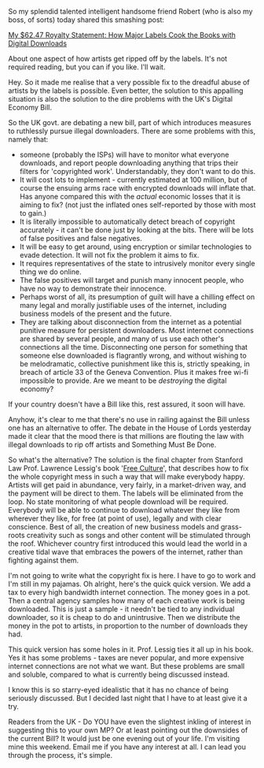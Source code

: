 <!--
.. title: [SOLVED]UK Digital Economy Bill
.. slug: solveduk-digital-economy-bill
.. date: 2009-12-03 10:04:59-06:00
.. tags: geek,software,imho,python,lessig
-->


So my splendid talented intelligent handsome friend Robert (who is also
my boss, of sorts) today shared this smashing post:

[My \$62.47 Royalty Statement: How Major Labels Cook the Books with
Digital
Downloads](http://gizmodo.com/5417318/my-6247-royalty-statement-how-major-labels-cook-the-books-with-digital-downloads)

About one aspect of how artists get ripped off by the labels. It's not
required reading, but you can if you like. I'll wait.

Hey. So it made me realise that a very possible fix to the dreadful
abuse of artists by the labels is possible. Even better, the solution to
this appalling situation is also the solution to the dire problems with
the UK's Digital Economy Bill.

So the UK govt. are debating a new bill, part of which introduces
measures to ruthlessly pursue illegal downloaders. There are some
problems with this, namely that:

-   someone (probably the ISPs) will have to monitor what everyone
    downloads, and report people downloading anything that trips their
    filters for 'copyrighted work'. Understandably, they don't want to
    do this.
-   It will cost lots to implement - currently estimated at 100
    million, but of course the ensuing arms race with encrypted
    downloads will inflate that. Has anyone compared this with the
    *actual* economic losses that it is aiming to fix? (not just the
    inflated ones self-reported by those with most to gain.)
-   It is literally impossible to automatically detect breach of
    copyright accurately - it can't be done just by looking at the bits.
    There will be lots of false positives and false negatives.
-   It will be easy to get around, using encryption or similar
    technologies to evade detection. It will not fix the problem it aims
    to fix.
-   It requires representatives of the state to intrusively monitor
    every single thing we do online.
-   The false positives will target and punish many innocent people,
    who have no way to demonstrate their innocence.
-   Perhaps worst of all, its presumption of guilt will have a chilling
    effect on many legal and morally justifiable uses of the internet,
    including business models of the present and the future.
-   They are talking about disconnection from the internet as a
    potential punitive measure for persistent downloaders. Most internet
    connections are shared by several people, and many of us use each
    other's connections all the time. Disconnecting one person for
    something that someone else downloaded is flagrantly wrong, and
    without wishing to be melodramatic, collective punishment like this
    is, strictly speaking, in breach of article 33 of the Geneva
    Convention. Plus it makes free wi-fi impossible to provide. Are we
    meant to be *destroying* the digital economy?

If your country doesn't have a Bill like this, rest assured, it soon
will have.

Anyhow, it's clear to me that there's no use in railing against the Bill
unless one has an alternative to offer. The debate in the House of Lords
yesterday made it clear that the mood there is that millions are
flouting the law with illegal downloads to rip off artists and Something
Must Be Done.

So what's the alternative? The solution is the final chapter from
Stanford Law Prof. Lawrence Lessig's book '[Free
Culture](http://www.amazon.co.uk/Free-Culture-Nature-Future-Creativity/dp/0143034650)',
that describes how to fix the whole copyright mess in such a way that
will make everybody happy. Artists will get paid in abundance, very
fairly, in a market-driven way, and the payment will be direct to them.
The labels will be eliminated from the loop. No state monitoring of what
people download will be required. Everybody will be able to continue to
download whatever they like from wherever they like, for free (at point
of use), legally and with clear conscience. Best of all, the creation of
new business models and grass-roots creativity such as songs and other
content will be stimulated through the roof. Whichever country first
introduced this would lead the world in a creative tidal wave that
embraces the powers of the internet, rather than fighting against them.

I'm not going to write what the copyright fix is here. I have to go to
work and I'm still in my pajamas. Oh alright, here's the quick quick
version. We add a tax to every high bandwidth internet connection. The
money goes in a pot. Then a central agency samples how many of each
creative work is being downloaded. This is just a sample - it needn't be
tied to any individual downloader, so it is cheap to do and unintrusive.
Then we distribute the money in the pot to artists, in proportion to the
number of downloads they had.

This quick version has some holes in it. Prof. Lessig ties it all up in
his book. Yes it has some problems - taxes are never popular, and more
expensive internet connections are not what we want. But these problems
are small and soluble, compared to what is currently being discussed
instead.

I know this is so starry-eyed idealistic that it has no chance of being
seriously discussed. But I decided last night that I have to at least
give it a try.

Readers from the UK - Do YOU have even the slightest inkling of
interest in suggesting this to your own MP? Or at least pointing out the
downsides of the current Bill? It would just be one evening out of your
life. I'm visiting mine this weekend. Email me if you have any interest
at all. I can lead you through the process, it's simple.
